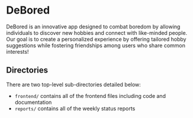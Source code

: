 # DeBored

DeBored is an innovative app designed to combat boredom by allowing individuals to discover new hobbies and connect with like-minded people. Our goal is to create a personalized experience by offering tailored hobby suggestions while fostering friendships among users who share common interests!

## Directories

There are two top-level sub-directories detailed below:
- `frontend/` contains all of the frontend files including code and documentation
- `reports/` contains all of the weekly status reports

